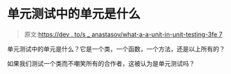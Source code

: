 # 单元测试中的单元是什么

> 原文:[https://dev . to/s _ anastasov/what-a-a-unit-in-unit-testing-3fe 7](https://dev.to/s_anastasov/what-is-a-unit-in-unit-testing-3fe7)

单元测试中的单元是什么？它是一个类，一个函数，一个方法，还是以上所有的？

如果我们测试一个类而不嘲笑所有的合作者，这被认为是单元测试吗？